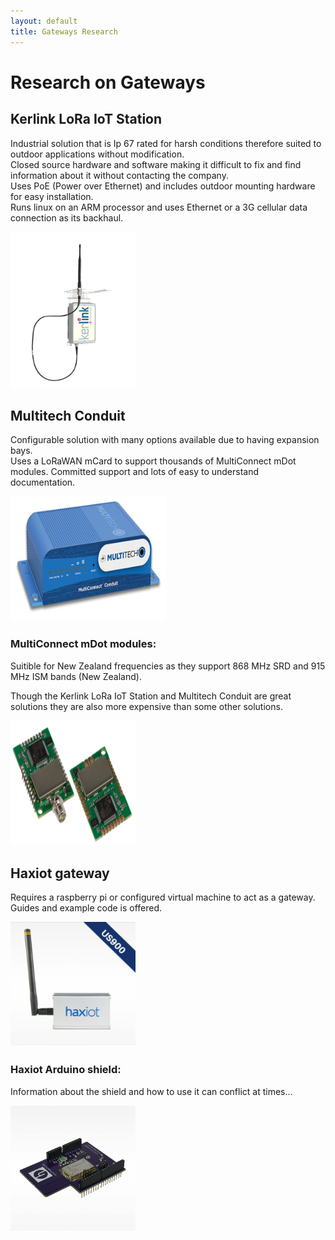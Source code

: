 ```yaml
---
layout: default
title: Gateways Research
---
```


# Research on Gateways

## Kerlink LoRa IoT Station
Industrial solution that is Ip 67 rated for harsh conditions therefore suited to outdoor applications without modification.  
Closed source hardware and software making it difficult to fix and find information about it without contacting the company.  
Uses PoE (Power over Ethernet) and includes outdoor mounting hardware for easy installation.  
Runs linux on an ARM processor and uses Ethernet or a 3G cellular data connection as its backhaul.

<img src="kerlink.png" width="200px" height="250px">


## Multitech Conduit

Configurable solution with many options available due to having expansion bays.  
Uses a LoRaWAN mCard to support thousands of MultiConnect mDot modules.
Committed support and lots of easy to understand documentation.

<img src="multitech_conduit.jpg" width="250px" height="200px">


### MultiConnect mDot modules:
Suitible for New Zealand frequencies as they support 868 MHz SRD 
and 915 MHz ISM bands (New Zealand).

Though the Kerlink LoRa IoT Station and Multitech Conduit are great solutions they are also more expensive than some other solutions.

<img src="mDot_modules.png" width="200px" height="200px">


## Haxiot gateway
Requires a raspberry pi or configured virtual machine to act as a gateway.
Guides and example code is offered.

<img src="haxiot_gateway.png" width="200px" height="200px">


### Haxiot Arduino shield:
Information about the shield and how to use it can 
conflict at times…

<img src="haxiot_shield.png" width="200px" height="200px">

